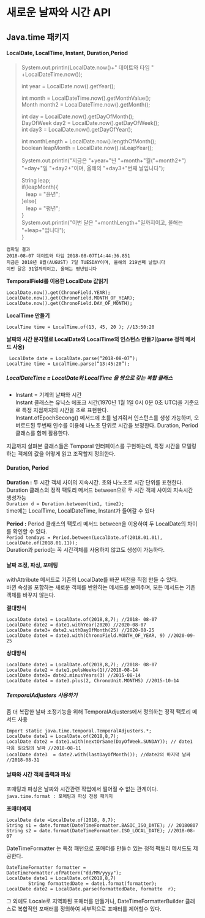 # 새로운 날짜와 시간 API
## Java.time 패키지
#### LocalDate, LocalTime, Instant, Duration,Period

>  System.out.println(LocalDate.now()+" 데이트와 타임 " +LocalDateTime.now());
>  
>  int year = LocalDate.now().getYear();    
>
>   int month = LocalDateTime.now().getMonthValue();    
   Month month2 = LocalDateTime.now().getMonth();    
> 
>   int day = LocalDate.now().getDayOfMonth();   
   DayOfWeek day2 =  LocalDate.now().getDayOfWeek();    
   int day3 = LocalDate.now().getDayOfYear();    
>
>   int monthLength = LocalDate.now().lengthOfMonth();    
   boolean leapMonth = LocalDate.now().isLeapYear();    
>
>    System.out.println("지금은 "+year+"년 "+month+"월("+month2+") "+day+"일 "+day2+"이며, 올해의 "+day3+"번째 날입니다");  
>
>    String leap;  
    if(leapMonth){  
 &nbsp;&nbsp;       leap = "윤년";  
    }else{  
&nbsp;&nbsp;        leap = "평년";  
    }  
    System.out.println("이번 달은 "+monthLength+"일까지이고, 올해는 "+leap+"입니다");  
}

```
컴파일 결과
2018-08-07 데이트와 타임 2018-08-07T14:44:36.851
지금은 2018년 8월(AUGUST) 7일 TUESDAY이며, 올해의 219번째 날입니다
이번 달은 31일까지이고, 올해는 평년입니다
```


**TemporalField를 이용한 LocalDate 값읽기**  
```
LocalDate.now().get(ChronoField.YEAR);  
LocalDate.now().get(ChronoField.MONTH_OF_YEAR);  
LocalDate.now().get(ChronoField.DAY_OF_MONTH);
``` 
 
**LocalTime 만들기**   
```
LocalTime time = LocalTime.of(13, 45, 20 ); //13:50:20 
```

**날짜와 시간 문자열로 LocalDate와 LocalTime의 인스턴스 만들기(parse 정적 메서드 사용)**  
```
 LocalDate date = LocalDate.parse(“2018-08-07”);
LocalTime time = LocalTime.parse(“13:45:20”);
```

##### LocalDateTime = LocalDate와 LocalTime 을 쌍으로 갖는 복합 클래스   
- Instant = 기계의 날짜와 시간   
	Instant 클래스는 유닉스 에포크 시간(1970년 1월 1일 0시 0분 0초 UTC)을 기준으로 특정 지점까지의 시간을 초로 표현한다.  
Instant.ofEpochSecong() 메서드에 초를 넘겨줘서 인스턴스를 생성 가능하며, 오버로드된 두번째 인수를 이용해 나노초 단위로 시간을 보정한다. Duration, Period 클래스를 함께 활용한다.  

지금까지 살펴본 클래스들은 Temporal 인터페이스를 구현하는데, 특정 시간을 모델링하는 객체의 값을 어떻게 읽고 조작할지 정의한다.  

#### Duration, Period 
**Duration :** 두 시간 객체 사이의 지속시간. 초와 나노초로 시간 단위를 표현한다.  
	Duration 클래스의 정적 팩토리 메서드 between으로 두 시간 객체 사이의 지속시간 생성가능  
`Duration d = Duration.between(tim1, time2);`   
	time에는 LocalTime, LocalDateTime, Instant가 들어갈 수 있다 


**Period :** Period 클래스의 팩토리 메서드 between을 이용하여 두 LocalDate의 차이를 확인할 수 있다.  
	`Period tendays = Period.between(LocalDate.of(2018.01.01), LocalDate.of(2018.01.11));`    
Duration과 period는 꼭 시간객체를 사용하지 않고도 생성이 가능하다.  

#### 날짜 조정, 파싱, 포매팅
withAttribute 메서드로 기존의 LocalDate를 바꾼 버전을 직접 만들 수 있다.   
바뀐 속성을 포함하는 새로운 객체를 반환하는 메서드를 보여주며, 모든 메서드는 기존 객체를 바꾸지 않는다.  

**절대방식**  
```
LocalDate date1 = LocalDate.of(2018,8,7); //2018- 08-07  
LocalDate date2 = date1.withYear(2020) //2020-08-07  
LocalDate date3= date2.withDayOfMonth(25) //2020-08-25  
LocalDate date4 = date3.with(ChronoField.MONTH_OF_YEAR, 9) //2020-09-25  
```

**상대방식**
```
LocalDate date1 = LocalDate.of(2018,8,7); //2018- 08-07  
LocalDate date2 = date1.pulsWeeks(1)//2018-08-14  
LocalDate date3= date2.minusYears(3) //2015-08-14  
LocalDate date4 = date3.plus(2, ChronoUnit.MONTHS) //2015-10-14  
```

##### TemporalAdjusters 사용하기
 좀 더 복잡한 날짜 조정기능을 위해 TemporalAdjusters에서 정의하는 정적 팩토리 메서드 사용  
 ```
Import static java.time.temporal.TemporalAdjusters.*;  
LocalDate date1 = LocalDate.of(2018,8,7);  
LocalDate date2 = date1.with(nextOrSame(DayOfWeek.SUNDAY)); // date1 다음 일요일의 날짜 //2018-08-11  
LocalDate date3  = date2.with(lastDayOfMonth()); //date2의 마지막 날짜 //2018-08-31  
```

#### 날짜와 시간 객체 출력과 파싱
포매팅과 파싱은 날짜와 시간관련 작업에서 떨어질 수 없는 관계이다.  
`java.time.format : 포매팅과 파싱 전용 패키지`


**포매터예제**
```
LocalDate date =LocalDate.of(2018, 8,7);  
String s1 = date.format(DateTimeFormatter.BASIC_ISO_DATE); // 20180807  
String s2 = date.format(DateTimeFormatter.ISO_LOCAL_DATE); //2018-08-07  
```

DateTimeFormatter 는 특정 패턴으로 포매터를 만들수 있는 정적 팩토리 메서드도 제공한다.
```
DateTimeFormatter formatter = DateTimeFormatter.ofPattern("dd/MM/yyyy");  
LocalDate date1 = LocalDate.of(2018,8,7)  
        String formattedDate = date1.format(formatter);  
LocalDate date2 = LocalDate.parse(formattedDate, formatte  r);
```
그 외에도 Locale로 지역화된 포매터를 만들거나, DateTimeFormatterBuilder 클래스로 복합적인 포매터를 정의하여 세부적으로 포매터를 제어할수 있다.




